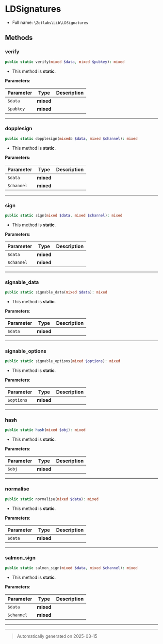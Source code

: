 
# LDSignatures





* Full name: `\Zotlabs\Lib\LDSignatures`




## Methods


### verify



```php
public static verify(mixed $data, mixed $pubkey): mixed
```



* This method is **static**.




**Parameters:**

| Parameter | Type | Description |
|-----------|------|-------------|
| `$data` | **mixed** |  |
| `$pubkey` | **mixed** |  |





***

### dopplesign



```php
public static dopplesign(mixed& $data, mixed $channel): mixed
```



* This method is **static**.




**Parameters:**

| Parameter | Type | Description |
|-----------|------|-------------|
| `$data` | **mixed** |  |
| `$channel` | **mixed** |  |





***

### sign



```php
public static sign(mixed $data, mixed $channel): mixed
```



* This method is **static**.




**Parameters:**

| Parameter | Type | Description |
|-----------|------|-------------|
| `$data` | **mixed** |  |
| `$channel` | **mixed** |  |





***

### signable_data



```php
public static signable_data(mixed $data): mixed
```



* This method is **static**.




**Parameters:**

| Parameter | Type | Description |
|-----------|------|-------------|
| `$data` | **mixed** |  |





***

### signable_options



```php
public static signable_options(mixed $options): mixed
```



* This method is **static**.




**Parameters:**

| Parameter | Type | Description |
|-----------|------|-------------|
| `$options` | **mixed** |  |





***

### hash



```php
public static hash(mixed $obj): mixed
```



* This method is **static**.




**Parameters:**

| Parameter | Type | Description |
|-----------|------|-------------|
| `$obj` | **mixed** |  |





***

### normalise



```php
public static normalise(mixed $data): mixed
```



* This method is **static**.




**Parameters:**

| Parameter | Type | Description |
|-----------|------|-------------|
| `$data` | **mixed** |  |





***

### salmon_sign



```php
public static salmon_sign(mixed $data, mixed $channel): mixed
```



* This method is **static**.




**Parameters:**

| Parameter | Type | Description |
|-----------|------|-------------|
| `$data` | **mixed** |  |
| `$channel` | **mixed** |  |





***


***
> Automatically generated on 2025-03-15
